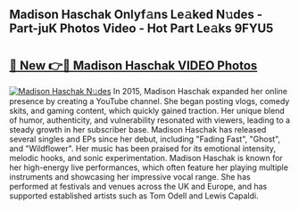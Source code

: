 ## Madison Haschak Onlyf𝚊ns Le𝚊ked N𝚞des - Part-juK Photos Video - Hot Part Le𝚊ks 9FYU5

# <h2><a href="http://ab3401.deff.icu/?id=Madison+Haschak">🔗 New 👉🔴 Madison Haschak VIDEO Photos</a></h2>

[![Madison Haschak N𝚞des](https://i.imgur.com/rIISA9y.gif)](http://ab3401.deff.icu/?id=Madison+Haschak)
In 2015, Madison Haschak expanded her online presence by creating a YouTube channel. She began posting vlogs, comedy skits, and gaming content, which quickly gained traction. Her unique blend of humor, authenticity, and vulnerability resonated with viewers, leading to a steady growth in her subscriber base. Madison Haschak has released several singles and EPs since her debut, including "Fading Fast", "Ghost", and "Wildflower". Her music has been praised for its emotional intensity, melodic hooks, and sonic experimentation. Madison Haschak is known for her high-energy live performances, which often feature her playing multiple instruments and showcasing her impressive vocal range. She has performed at festivals and venues across the UK and Europe, and has supported established artists such as Tom Odell and Lewis Capaldi.
